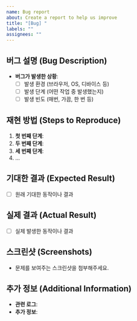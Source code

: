 ```yaml
---
name: Bug report
about: Create a report to help us improve
title: "[Bug] "
labels: ""
assignees: ""
---
```


## 버그 설명 (Bug Description)

- **버그가 발생한 상황**:
  - [ ] 발생 환경 (브라우저, OS, 디바이스 등)
  - [ ] 발생 단계 (어떤 작업 중 발생했는지)
  - [ ] 발생 빈도 (매번, 가끔, 한 번 등)

## 재현 방법 (Steps to Reproduce)

1. **첫 번째 단계**:
2. **두 번째 단계**:
3. **세 번째 단계**:
4. ...

## 기대한 결과 (Expected Result)

- [ ] 원래 기대한 동작이나 결과

## 실제 결과 (Actual Result)

- [ ] 실제 발생한 동작이나 결과

## 스크린샷 (Screenshots)

- 문제를 보여주는 스크린샷을 첨부해주세요.

## 추가 정보 (Additional Information)

- **관련 로그**:
- **추가 정보**:
